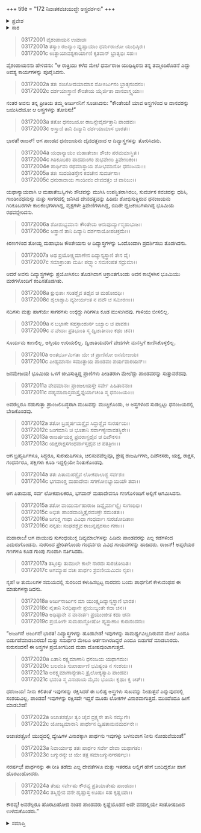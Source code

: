 +++
title = "172 ನಿವಾತಕವಚಯುದ್ಧೇ ಅಸ್ತ್ರದರ್ಶನಃ"
+++

<details><summary>ಪ್ರವೇಶ</summary>


।।   ಓಂ ಓಂ ನಮೋ ನಾರಾಯಣಾಯ।।   ಶ್ರೀ ವೇದವ್ಯಾಸಾಯ ನಮಃ ।।

ಶ್ರೀ ಕೃಷ್ಣದ್ವೈಪಾಯನ ವೇದವ್ಯಾಸ ವಿರಚಿತ  

**ಶ್ರೀ ಮಹಾಭಾರತ**

**ಆರಣ್ಯಕ ಪರ್ವ**

**ಯಕ್ಷಯುದ್ಧ ಪರ್ವ**

**ಅಧ್ಯಾಯ 172**

</details>


<details><summary>ಸಾರ</summary>

ಮರುದಿನ ಅರ್ಜುನನು ದಿವ್ಯಾಸ್ತ್ರಗಳನ್ನು ತೋರಿಸಲು ತೊಡಗಿದಾಗ, ಬ್ರಹ್ಮಾದಿ ದೇವತೆಗಳು ಅವನನ್ನು ತಡೆದುದು (1-24).

</details>


> 03172001 ವೈಶಂಪಾಯನ ಉವಾಚ।  
03172001a ತಸ್ಯಾಂ ರಜನ್ಯಾಂ ವ್ಯುಷ್ಟಾಯಾಂ ಧರ್ಮರಾಜೋ ಯುಧಿಷ್ಠಿರಃ।  
03172001c ಉತ್ಥಾಯಾವಶ್ಯಕಾರ್ಯಾಣಿ ಕೃತವಾನ್ ಭ್ರಾತೃಭಿಃ ಸಹ।।

ವೈಶಂಪಾಯನನು ಹೇಳಿದನು: “ಆ ರಾತ್ರಿಯು ಕಳೆದ ಮೇಲೆ ಧರ್ಮರಾಜ ಯುಧಿಷ್ಠಿರನು ತನ್ನ ತಮ್ಮಂದಿರೊಡನೆ ಎದ್ದು ಅವಶ್ಯ ಕಾರ್ಯಗಳನ್ನು ಪೂರೈಸಿದನು.

> 03172002a ತತಃ ಸಂಚೋದಯಾಮಾಸ ಸೋಽರ್ಜುನಂ ಭ್ರಾತೃನಂದನಂ।  
03172002c ದರ್ಶಯಾಸ್ತ್ರಾಣಿ ಕೌಂತೇಯ ಯೈರ್ಜಿತಾ ದಾನವಾಸ್ತ್ವಯಾ।।

ನಂತರ ಅವನು ತನ್ನ ಪ್ರೀತಿಯ ತಮ್ಮ ಅರ್ಜುನನಿಗೆ ಸೂಚಿಸಿದನು: “ಕೌಂತೇಯ! ಯಾವ ಅಸ್ತ್ರಗಳಿಂದ ಆ ದಾನವರನ್ನು ಜಯಿಸಿದೆಯೋ ಆ ಅಸ್ತ್ರಗಳನ್ನು ತೋರಿಸು!”

> 03172003a ತತೋ ಧನಂಜಯೋ ರಾಜನ್ದೇವೈರ್ದತ್ತಾನಿ ಪಾಂಡವಃ।  
03172003c ಅಸ್ತ್ರಾಣಿ ತಾನಿ ದಿವ್ಯಾನಿ ದರ್ಶಯಾಮಾಸ ಭಾರತ।।

ಭಾರತ! ರಾಜನ್! ಆಗ ಪಾಂಡವ ಧನಂಜಯನು ದೈವದತ್ತವಾದ ಆ ದಿವ್ಯಾಸ್ತ್ರಗಳನ್ನು ತೋರಿಸಿದನು.

> 03172004a ಯಥಾನ್ಯಾಯಂ ಮಹಾತೇಜಾಃ ಶೌಚಂ ಪರಮಮಾಸ್ಥಿತಃ।  
03172004c ಗಿರಿಕೂಬರಂ ಪಾದಪಾಂಗಂ ಶುಭವೇಣು ತ್ರಿವೇಣುಕಂ।।   
03172004e ಪಾರ್ಥಿವಂ ರಥಮಾಸ್ಥಾಯ ಶೋಭಮಾನೋ ಧನಂಜಯಃ।।  
03172005a ತತಃ ಸುದಂಶಿತಸ್ತೇನ ಕವಚೇನ ಸುವರ್ಚಸಾ।  
03172005c ಧನುರಾದಾಯ ಗಾಂಡೀವಂ ದೇವದತ್ತಂ ಚ ವಾರಿಜಂ।।

ಯಥಾನ್ಯಾಯವಾಗಿ ಆ ಮಹಾತೇಜಸ್ವಿಗಳು ಶೌಚವನ್ನು ಮುಗಿಸಿ ಉಪಸ್ಥಿತರಾಗಿರಲು, ಸುವರ್ಚಸ ಕವಚವನ್ನು ಧರಿಸಿ, ಗಾಂಡೀವಧನುಸ್ಸು ಮತ್ತು ಸಾಗರದಲ್ಲಿ ಜನಿಸಿದ ದೇವದತ್ತವನ್ನು ಹಿಡಿದು ಶೋಭಿಸುತ್ತಿರುವ ಧನಂಜಯನು ಗಿರಿಕೂಬರಗಳೇ ಕಾಲಕಂಭಗಳಾಗಿದ್ದ, ವೃಕ್ಷಗಳೇ ತ್ರಿವೇಣಿಗಳಾಗಿದ್ದ, ಬಿದಿರೇ ಧ್ವಜಕಂಬಗಳಾಗಿದ್ದ ಭೂಮಿಯ ರಥವನ್ನೇರಿದನು.

> 03172006a ಶೋಶುಭ್ಯಮಾನಃ ಕೌಂತೇಯ ಆನುಪೂರ್ವ್ಯಾನ್ಮಹಾಭುಜಃ।  
03172006c ಅಸ್ತ್ರಾಣಿ ತಾನಿ ದಿವ್ಯಾನಿ ದರ್ಶನಾಯೋಪಚಕ್ರಮೇ।।

ಕಿರಣಗಳಿಂದ ತೋಯ್ದ ಮಹಾಭುಜ ಕೌಂತೇಯನು ಆ ದಿವ್ಯಾಸ್ತ್ರಗಳನ್ನು ಒಂದೊಂದಾಗಿ ಪ್ರದರ್ಶಿಸಲು ತೊಡಗಿದನು.

> 03172007a ಅಥ ಪ್ರಯೋಕ್ಷ್ಯಮಾಣೇನ ದಿವ್ಯಾನ್ಯಸ್ತ್ರಾಣಿ ತೇನ ವೈ।   
03172007c ಸಮಾಕ್ರಾಂತಾ ಮಹೀ ಪದ್ಭ್ಯಾಂ ಸಮಕಂಪತ ಸದ್ರುಮಾ।।

ಆದರೆ ಅವನು ದಿವ್ಯಾಸ್ತ್ರಗಳನ್ನು ಪ್ರಯೋಗಿಸಲು ತೊಡಗಿದಾಗ ಆಕ್ರಾಂತಗೊಂಡು ಅವನ ಕಾಲ್ಕೆಳಗಿನ ಭೂಮಿಯು ಮರಗಳೊಂದಿಗೆ ಕಂಪಿಸತೊಡಗಿತು.

> 03172008a ಕ್ಷುಭಿತಾಃ ಸರಿತಶ್ಚೈವ ತಥೈವ ಚ ಮಹೋದಧಿಃ।  
03172008c ಶೈಲಾಶ್ಚಾಪಿ ವ್ಯಶೀರ್ಯಂತ ನ ವವೌ ಚ ಸಮೀರಣಃ।।

ನದಿಗಳು ಮತ್ತು ಹಾಗೆಯೇ ಸಾಗರಗಳು ಉಕ್ಕೆದ್ದು ಗಿರಿಗಳೂ ಕೂಡ ಮುಳುಗಿದವು. ಗಾಳಿಯು ಬೀಸಲಿಲ್ಲ.

> 03172009a ನ ಬಭಾಸೇ ಸಹಸ್ರಾಂಶುರ್ನ ಜಜ್ವಾಲ ಚ ಪಾವಕಃ।  
03172009c ನ ವೇದಾಃ ಪ್ರತಿಭಾಂತಿ ಸ್ಮ ದ್ವಿಜಾತೀನಾಂ ಕಥಂ ಚನ।।

ಸೂರ್ಯನು ಕಾಣಲಿಲ್ಲ, ಅಗ್ನಿಯು ಉರಿಯಲಿಲ್ಲ. ದ್ವಿಜಾತಿಯವರಿಗೆ ವೇದಗಳೇ ಮನಸ್ಸಿಗೆ ಕಾಣಿಸಿಕೊಳ್ಳಲಿಲ್ಲ.

> 03172010a ಅಂತರ್ಭೂಮಿಗತಾ ಯೇ ಚ ಪ್ರಾಣಿನೋ ಜನಮೇಜಯ।   
03172010c ಪೀಡ್ಯಮಾನಾಃ ಸಮುತ್ಥಾಯ ಪಾಂಡವಂ ಪರ್ಯವಾರಯನ್।।

ಜನಮೇಜಯ! ಭೂಮಿಯ ಒಳಗೆ ಜೀವಿಸುತ್ತಿದ್ದ ಪ್ರಾಣಿಗಳು ಪೀಡಿತರಾಗಿ ಮೇಲೆದ್ದು ಪಾಂಡವರನ್ನು ಸುತ್ತುವರೆದವು.

> 03172011a ವೇಪಮಾನಾಃ ಪ್ರಾಂಜಲಯಸ್ತೇ ಸರ್ವೇ ಪಿಹಿತಾನನಾಃ।  
03172011c ದಹ್ಯಮಾನಾಸ್ತದಾಸ್ತ್ರೈಸ್ತೈರ್ಯಾಚಂತಿ ಸ್ಮ ಧನಂಜಯಂ।।

ಅವರೆಲ್ಲರೂ ನಡುಗುತ್ತಾ ಪ್ರಾಂಜಲಿಬದ್ಧರಾಗಿ ಮುಖವನ್ನು ಮುಚ್ಚಿಕೊಂಡು, ಆ ಅಸ್ತ್ರಗಳಿಂದ ಸುಡಲ್ಪಟ್ಟು ಧನಂಜಯನಲ್ಲಿ ಬೇಡಿಕೊಂಡವು.

> 03172012a ತತೋ ಬ್ರಹ್ಮರ್ಷಯಶ್ಚೈವ ಸಿದ್ಧಾಶ್ಚೈವ ಸುರರ್ಷಯಃ।  
03172012c ಜಂಗಮಾನಿ ಚ ಭೂತಾನಿ ಸರ್ವಾಣ್ಯೇವಾವತಸ್ಥಿರೇ।।  
03172013a ರಾಜರ್ಷಯಶ್ಚ ಪ್ರವರಾಸ್ತಥೈವ ಚ ದಿವೌಕಸಃ।  
03172013c ಯಕ್ಷರಾಕ್ಷಸಗಂಧರ್ವಾಸ್ತಥೈವ ಚ ಪತತ್ರಿಣಃ।।

ಆಗ ಬ್ರಹ್ಮರ್ಷಿಗಳೂ, ಸಿದ್ಧರೂ, ಸುರ‌ಋಷಿಗಳೂ, ಚಲಿಸುವವೆಲ್ಲವೂ, ಶ್ರೇಷ್ಠ ರಾಜರ್ಷಿಗಳು, ದಿವೌಕಸರು, ಯಕ್ಷ, ರಾಕ್ಷಸ, ಗಂಧರ್ವರೂ, ಪಕ್ಷಿಗಳು ಕೂಡಿ ಇದ್ದಲ್ಲಿಯೇ ನಿಂತುಕೊಂಡವು.

> 03172014a ತತಃ ಪಿತಾಮಹಶ್ಚೈವ ಲೋಕಪಾಲಾಶ್ಚ ಸರ್ವಶಃ।  
03172014c ಭಗವಾಂಶ್ಚ ಮಹಾದೇವಃ ಸಗಣೋಽಭ್ಯಾಯಯೌ ತದಾ।।

ಆಗ ಪಿತಾಮಹ, ಸರ್ವ ಲೋಕಪಾಲಕರೂ, ಭಗವಾನ್ ಮಹಾದೇವನೂ ಗಣಗೊಳಿಂದಿಗೆ ಅಲ್ಲಿಗೆ ಆಗಮಿಸಿದನು.

> 03172015a ತತೋ ವಾಯುರ್ಮಹಾರಾಜ ದಿವ್ಯೈರ್ಮಾಲ್ಯೈಃ ಸುಗಂಧಿಭಿಃ।  
03172015c ಅಭಿತಃ ಪಾಂಡವಾಂಶ್ಚಿತ್ರೈರವಚಕ್ರೇ ಸಮಂತತಃ।।  
03172016a ಜಗುಶ್ಚ ಗಾಥಾ ವಿವಿಧಾ ಗಂಧರ್ವಾಃ ಸುರಚೋದಿತಾಃ।  
03172016c ನನೃತುಃ ಸಂಘಶಶ್ಚೈವ ರಾಜನ್ನಪ್ಸರಸಾಂ ಗಣಾಃ।।

ಮಹಾರಾಜ! ಆಗ ವಾಯುವು ಸುಗಂಧಯುಕ್ತ ದಿವ್ಯಮಾಲೆಗಳನ್ನು ಹಿಡಿದು ಪಾಂಡವರನ್ನು ಎಲ್ಲ ಕಡೆಗಳಿಂದ ಎದುರುಗೊಂಡನು. ಸುರರಿಂದ ಪ್ರೇರಿತಗೊಂಡು ಗಂಧರ್ವರು ವಿವಿಧ ಗಾಯನಗಳನ್ನು ಹಾಡಿದರು. ರಾಜನ್! ಅಪ್ಸರೆಯರ ಗಣಗಳೂ ಕೂಡ ಗುಂಪು ಗುಂಪಾಗಿ ನರ್ತಿಸಿದರು.

> 03172017a ತಸ್ಮಿಂಸ್ತು ತುಮುಲೇ ಕಾಲೇ ನಾರದಃ ಸುರಚೋದಿತಃ।  
03172017c ಆಗಮ್ಯಾಹ ವಚಃ ಪಾರ್ಥಂ ಶ್ರವಣೀಯಮಿದಂ ನೃಪ।।

ನೃಪ! ಆ ತುಮುಲಗಳ ಸಮಯದಲ್ಲಿ ಸುರರಿಂದ ಕಳುಹಿಸಲ್ಪಟ್ಟ ನಾರದನು ಬಂದು ಪಾರ್ಥನಿಗೆ ಕೇಳುವಂಥಹ ಈ ಮಾತುಗಳನ್ನಾಡಿದನು.

> 03172018a ಅರ್ಜುನಾರ್ಜುನ ಮಾ ಯುಂಕ್ಷ್ವದಿವ್ಯಾನ್ಯಸ್ತ್ರಾಣಿ ಭಾರತ।  
03172018c ನೈತಾನಿ ನಿರಧಿಷ್ಠಾನೇ ಪ್ರಯುಜ್ಯಂತೇ ಕದಾ ಚನ।।  
03172019a ಅಧಿಷ್ಠಾನೇ ನ ವಾನಾರ್ತಃ ಪ್ರಯುಂಜೀತ ಕದಾ ಚನ।  
03172019c ಪ್ರಯೋಗೇ ಸುಮಹಾನ್ದೋಷೋ ಹ್ಯಸ್ತ್ರಾಣಾಂ ಕುರುನಂದನ।।

“ಅರ್ಜುನ! ಅರ್ಜುನ! ಭಾರತ! ದಿವ್ಯಾಸ್ತ್ರಗಳನ್ನು ಹೂಡಬೇಡ! ಇವುಗಳನ್ನು ಸಾಮರ್ಥ್ಯವಿಲ್ಲದಿರುವವ ಮೇಲೆ ಎಂದೂ ಬಿಡುಗಡೆಮಾಡಬಾರದು! ಮತ್ತು ಸಮರ್ಥರ ಮೇಲೂ ಆರ್ತನಾಗಿರದಿದ್ದರೆ ಎಂದೂ ಬಿಡುಗಡೆ ಮಾಡಬಾರದು. ಕುರುನಂದನ! ಈ ಅಸ್ತ್ರಗಳ ಪ್ರಯೋಗದಿಂದ ಮಹಾ ದೋಷವುಂಟಾಗುತ್ತದೆ.

> 03172020a ಏತಾನಿ ರಕ್ಷ್ಯಮಾಣಾನಿ ಧನಂಜಯ ಯಥಾಗಮಂ।  
03172020c ಬಲವಂತಿ ಸುಖಾರ್ಹಾಣಿ ಭವಿಷ್ಯಂತಿ ನ ಸಂಶಯಃ।।  
03172021a ಅರಕ್ಷ್ಯಮಾಣಾನ್ಯೇತಾನಿ ತ್ರೈಲೋಕ್ಯಸ್ಯಾಪಿ ಪಾಂಡವ।  
03172021c ಭವಂತಿ ಸ್ಮ ವಿನಾಶಾಯ ಮೈವಂ ಭೂಯಃ ಕೃಥಾಃ ಕ್ವ ಚಿತ್।।

ಧನಂಜಯ! ನೀನು ಕಲಿತಂತೆ ಇವುಗಳನ್ನು ರಕ್ಷಿಸಿದರೆ ಈ ಬಲಿಷ್ಟ ಅಸ್ತ್ರಗಳು ಸುಖವನ್ನು ನೀಡುತ್ತವೆ ಎನ್ನುವುದರಲ್ಲಿ ಸಂಶಯವಿಲ್ಲ. ಪಾಂಡವ! ಇವುಗಳನ್ನು ರಕ್ಷಿಸದೇ ಇದ್ದರೆ ಮೂರು ಲೋಕಗಳ ವಿನಾಶವಾಗುತ್ತದೆ. ಮುಂದೆಂದೂ ಹೀಗೆ ಮಾಡಬೇಡ!

> 03172022a ಅಜಾತಶತ್ರೋ ತ್ವಂ ಚೈವ ದ್ರಕ್ಷ್ಯಸೇ ತಾನಿ ಸಮ್ಯುಗೇ।  
03172022c ಯೋಜ್ಯಮಾನಾನಿ ಪಾರ್ಥೇನ ದ್ವಿಷತಾಮವಮರ್ದನೇ।।

ಅಜಾತಶತ್ರೋ! ಯುದ್ಧದಲ್ಲಿ ದ್ವೇಷಿಗಳ ವಿನಾಶಕ್ಕಾಗಿ ಪಾರ್ಥನು ಇವುಗಳ್ನು ಬಳಸುವಾಗ ನೀನು ನೋಡುವೆಯಂತೆ!”

> 03172023a ನಿವಾರ್ಯಾಥ ತತಃ ಪಾರ್ಥಂ ಸರ್ವೇ ದೇವಾ ಯಥಾಗತಂ।   
03172023c ಜಗ್ಮುರನ್ಯೇ ಚ ಯೇ ತತ್ರ ಸಮಾಜಗ್ಮುರ್ನರರ್ಷಭ।।

ನರರ್ಷಭ! ಪಾರ್ಥನನ್ನು ಈ ರೀತಿ ತಡೆದು ಎಲ್ಲ ದೇವತೆಗಳೂ ಮತ್ತು ಇತರರೂ ಅಲ್ಲಿಗೆ ಹೇಗೆ ಬಂದಿದ್ದರೋ ಹಾಗೆ ಹೊರಟುಹೋದರು.

> 03172024a ತೇಷು ಸರ್ವೇಷು ಕೌರವ್ಯ ಪ್ರತಿಯಾತೇಷು ಪಾಂಡವಾಃ।  
03172024c ತಸ್ಮಿನ್ನೇವ ವನೇ ಹೃಷ್ಟಾಸ್ತ ಊಷುಃ ಸಹ ಕೃಷ್ಣಯಾ।।

ಕೌರವ್ಯ! ಅವರೆಲ್ಲರೂ ಹೊರಟುಹೋದ ನಂತರ ಪಾಂಡವರು ಕೃಷ್ಣೆಯೊಡನೆ ಅದೇ ವನದಲ್ಲಿಯೇ ಸಂತೋಷದಿಂದ ಉಳಿದುಕೊಂಡರು.”

<details><summary>ಸಮಾಪ್ತಿ</summary>


ಇತಿ ಶ್ರೀ ಮಹಾಭಾರತೇ ಆರಣ್ಯಕಪರ್ವಣಿ ಯಕ್ಷಯುದ್ಧಪರ್ವಣಿ ನಿವಾತಕವಚಯುದ್ಧೇ ಅಸ್ತ್ರದರ್ಶನೇ ದ್ವಿಸಪ್ತತ್ಯಧಿಕಶತತಮೋಽಧ್ಯಾಯ:।  
ಇದು ಮಹಾಭಾರತದ ಆರಣ್ಯಕಪರ್ವದಲ್ಲಿ ಯಕ್ಷಯುದ್ಧಪರ್ವದಲ್ಲಿ ನಿವಾತಕವಚಯುದ್ಧದಲ್ಲಿ ಅಸ್ತ್ರದರ್ಶನದಲ್ಲಿ ನೂರಾಎಪ್ಪತ್ತೆರಡನೆಯ ಅಧ್ಯಾಯವು.ಇತಿ ಶ್ರೀ ಇತಿ ಶ್ರೀ ಮಹಾಭಾರತೇ ಆರಣ್ಯಕಪರ್ವಣಿ ಯಕ್ಷಯುದ್ಧಪರ್ವಃ।  
ಇದು ಮಹಾಭಾರತದ ಆರಣ್ಯಕಪರ್ವದಲ್ಲಿ ಯಕ್ಷಯುದ್ಧಪರ್ವವು.
ಇದೂವರೆಗಿನ ಒಟ್ಟು ಮಹಾಪರ್ವಗಳು-2/18, ಉಪಪರ್ವಗಳು-35/100, ಅಧ್ಯಾಯಗಳು-469/1995, ಶ್ಲೋಕಗಳು-15519/73784.

</details>
